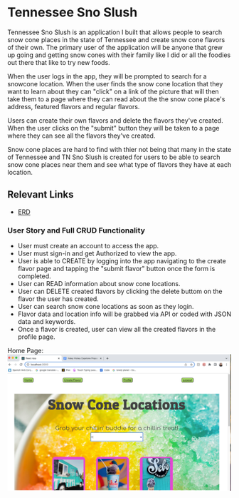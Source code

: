 # Tennessee Sno Slush

Tennessee Sno Slush is an application I built that allows people to search snow cone places in the state of Tennessee and create snow cone flavors of their own. The primary user of the application will be anyone that grew up going and getting snow cones with their family like I did or all the foodies out there that like to try new foods. 

When the user logs in the app, they will be prompted to search for a snowcone location. When the user finds the snow cone location that they want to learn about they can "click" on a link of the picture that will then take them to a page where they can read about the the snow cone place's address, featured flavors and regular flavors. 

Users can create their own flavors and delete the flavors they've created. When the user clicks on the "submit" button they will be taken to a page where they can see all the flavors they've created. 

Snow cone places are hard to find with thier not being that many in the state of Tennessee and TN Sno Slush is created for users to be able to search snow cone places near them and see what type of flavors they have at each location.  

## Relevant Links
- [ERD](https://dbdiagram.io/d/62d46168cc1bc14cc5d4c867)

### User Story and Full CRUD Functionality

- User must create an account to access the app.
- User must sign-in and get Authorized to view the app.
- User is able to CREATE by logging into the app navigating to the create flavor page and tapping the "submit flavor" button once the form is completed. 
- User can READ information about snow cone locations.
- User can DELETE created flavors by clicking the delete buttom on the flavor the user has created.
- User can search snow cone locations as soon as they login.
- Flavor data and location info will be grabbed via API or coded with JSON data and keywords.
- Once a flavor is created, user can view all the created flavors in the profile page.

Home Page:
<img src="./Screen Shot 2022-08-04 at 2.38.37 PM.png" alt="">

